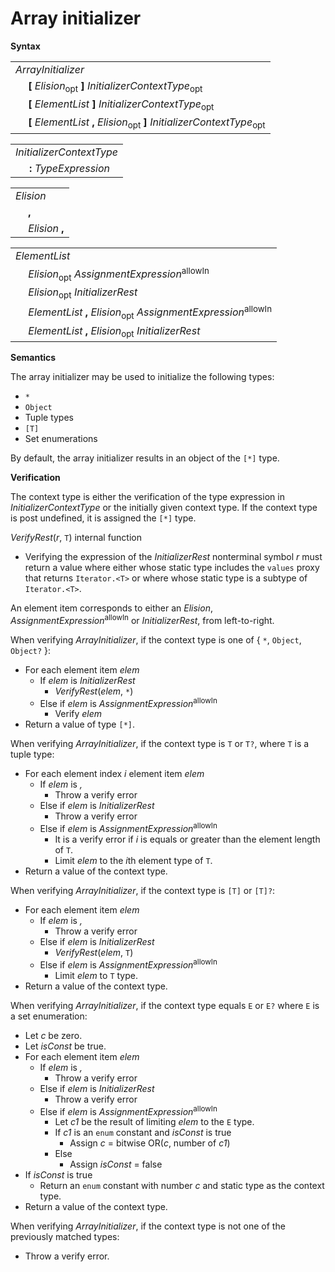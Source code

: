 # Array initializer

**Syntax**

<table>
    <tr>
        <td colspan="2"><i>ArrayInitializer</i></td>
    </tr>
    <tr>
        <td>&nbsp;</td><td><b>[</b> <i>Elision</i><sub>opt</sub> <b>]</b> <i>InitializerContextType</i><sub>opt</sub></td>
    </tr>
    <tr>
        <td>&nbsp;</td><td><b>[</b> <i>ElementList</i> <b>]</b> <i>InitializerContextType</i><sub>opt</sub></td>
    </tr>
    <tr>
        <td>&nbsp;</td><td><b>[</b> <i>ElementList</i> <b>,</b> <i>Elision</i><sub>opt</sub> <b>]</b> <i>InitializerContextType</i><sub>opt</sub></td>
    </tr>
</table>

<table>
    <tr>
        <td colspan="2"><i>InitializerContextType</i></td>
    </tr>
    <tr>
        <td>&nbsp;</td><td><b>:</b> <i>TypeExpression</i></td>
    </tr>
</table>

<table>
    <tr>
        <td colspan="2"><i>Elision</i></td>
    </tr>
    <tr>
        <td>&nbsp;</td><td><b>,</b></td>
    </tr>
    <tr>
        <td>&nbsp;</td><td><i>Elision</i> <b>,</b></td>
    </tr>
</table>

<table>
    <tr>
        <td colspan="2"><i>ElementList</i></td>
    </tr>
    <tr>
        <td>&nbsp;</td><td><i>Elision</i><sub>opt</sub> <i>AssignmentExpression</i><sup>allowIn</sup></td>
    </tr>
    <tr>
        <td>&nbsp;</td><td><i>Elision</i><sub>opt</sub> <i>InitializerRest</i></td>
    </tr>
    <tr>
        <td>&nbsp;</td><td><i>ElementList</i> <b>,</b> <i>Elision</i><sub>opt</sub> <i>AssignmentExpression</i><sup>allowIn</sup></td>
    </tr>
    <tr>
        <td>&nbsp;</td><td><i>ElementList</i> <b>,</b> <i>Elision</i><sub>opt</sub> <i>InitializerRest</i></td>
    </tr>
</table>

**Semantics**

The array initializer may be used to initialize the following types:

* `*`
* `Object`
* Tuple types
* `[T]`
* Set enumerations

By default, the array initializer results in an object of the `[*]` type.

**Verification**

The context type is either the verification of the type expression in <i>InitializerContextType</i> or the initially given context type. If the context type is post undefined, it is assigned the `[*]` type.

*VerifyRest*(*r*, `T`) internal function

* Verifying the expression of the <i>InitializerRest</i> nonterminal symbol *r* must return a value where either whose static type includes the `values` proxy that returns `Iterator.<T>` or where whose static type is a subtype of `Iterator.<T>`.

An element item corresponds to either an <i>Elision</i>, <i>AssignmentExpression</i><sup>allowIn</sup> or <i>InitializerRest</i>, from left-to-right.

When verifying *ArrayInitializer*, if the context type is one of { `*`, `Object`, `Object?` }:

* For each element item *elem*
  * If *elem* is <i>InitializerRest</i>
    * *VerifyRest*(*elem*, `*`)
  * Else if *elem* is <i>AssignmentExpression</i><sup>allowIn</sup>
    * Verify *elem*
* Return a value of type `[*]`.

When verifying *ArrayInitializer*, if the context type is `T` or `T?`, where `T` is a tuple type:

* For each element index *i* element item *elem*
  * If *elem* is <i>,</i>
    * Throw a verify error
  * Else if *elem* is <i>InitializerRest</i>
    * Throw a verify error
  * Else if *elem* is <i>AssignmentExpression</i><sup>allowIn</sup>
    * It is a verify error if *i* is equals or greater than the element length of `T`.
    * Limit *elem* to the *i*th element type of `T`.
* Return a value of the context type.

When verifying *ArrayInitializer*, if the context type is `[T]` or `[T]?`:

* For each element item *elem*
  * If *elem* is <i>,</i>
    * Throw a verify error
  * Else if *elem* is <i>InitializerRest</i>
    * *VerifyRest*(*elem*, `T`)
  * Else if *elem* is <i>AssignmentExpression</i><sup>allowIn</sup>
    * Limit *elem* to `T` type.
* Return a value of the context type.

When verifying *ArrayInitializer*, if the context type equals `E` or `E?` where `E` is a set enumeration:

* Let *c* be zero.
* Let *isConst* be true.
* For each element item *elem*
  * If *elem* is <i>,</i>
    * Throw a verify error
  * Else if *elem* is <i>InitializerRest</i>
    * Throw a verify error
  * Else if *elem* is <i>AssignmentExpression</i><sup>allowIn</sup>
    * Let *c1* be the result of limiting *elem* to the `E` type.
    * If *c1* is an `enum` constant and *isConst* is true
      * Assign *c* = bitwise OR(*c*, number of *c1*)
    * Else
      * Assign *isConst* = false
* If *isConst* is true
  * Return an `enum` constant with number *c* and static type as the context type.
* Return a value of the context type.

When verifying *ArrayInitializer*, if the context type is not one of the previously matched types:

* Throw a verify error.